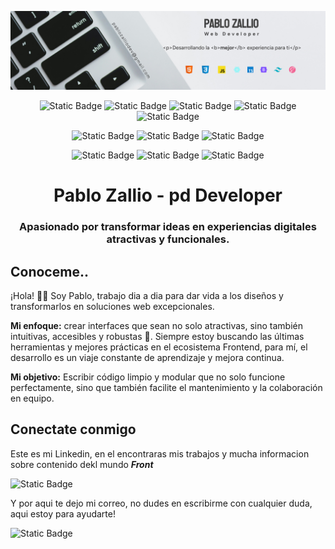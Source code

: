 


![Hola](assets/image-header.jpg)

<center>

![Static Badge](https://img.shields.io/badge/HTML-orange?style=for-the-badge&logo=HTML5&labelColor=black)
![Static Badge](https://img.shields.io/badge/CSS-%231C76B8?style=for-the-badge&logo=CSS&labelColor=black)
![Static Badge](https://img.shields.io/badge/javascript-%23FBD709?style=for-the-badge&logo=javascript&labelColor=black)
![Static Badge](https://img.shields.io/badge/React-%2381E0FF?style=for-the-badge&logo=react&labelColor=black)
![Static Badge](https://img.shields.io/badge/typescript-%23097ECE?style=for-the-badge&logo=typescript&labelColor=black)

![Static Badge](https://img.shields.io/badge/sass-pink?style=for-the-badge&logo=sass&labelColor=black)
![Static Badge](https://img.shields.io/badge/tailwind-%231FBEBA?style=for-the-badge&logo=tailwindcss&labelColor=black)
![Static Badge](https://img.shields.io/badge/bootstrap-%237E18F8?style=for-the-badge&logo=bootstrap&labelColor=black)



![Static Badge](https://img.shields.io/badge/github-black?style=for-the-badge&logo=github&labelColor=black)
![Static Badge](https://img.shields.io/badge/figma-%23F25425?style=for-the-badge&logo=figma&labelColor=black)
![Static Badge](https://img.shields.io/badge/Markdown-grey?style=for-the-badge&logo=markdown&labelColor=black)
</center>

<center> <h1>
Pablo Zallio - pd Developer 
</h1></center>
<!-- Newsletter sign-up form with success message -->
<center>
<h3> Apasionado por transformar ideas en experiencias digitales atractivas y funcionales. </h3>
</center>

## Conoceme..

 ¡Hola! 🙋‍♂️ Soy Pablo, trabajo dia a dia para dar vida a los diseños y transformarlos en soluciones web excepcionales. 
 
 **Mi enfoque:** crear interfaces que sean no solo atractivas, sino también intuitivas, accesibles y robustas 💪.
 Siempre estoy buscando las últimas herramientas y mejores prácticas en el ecosistema Frontend, para mí, el desarrollo es un viaje constante de aprendizaje y mejora continua.

**Mi objetivo:** Escribir código limpio y modular que no solo funcione perfectamente, sino que también facilite el mantenimiento y la colaboración en equipo.


## Conectate conmigo

Este es mi Linkedin, en el encontraras mis trabajos y mucha informacion sobre contenido dekl mundo ***Front***


![Static Badge](https://img.shields.io/badge/Linkedin-blue?style=for-the-badge&link=linkedin.com%2Fin%2Fpablo-zallio-140b83278)


Y por aqui te dejo mi correo, no dudes en escribirme con cualquier duda, aqui estoy para ayudarte!

![Static Badge](https://img.shields.io/badge/correo-red?style=for-the-badge&link=pablozalliodev%40gmail.com)













